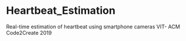 # Heartbeat_Estimation
Real-time estimation of heartbeat using smartphone cameras
VIT- ACM Code2Create 2019
